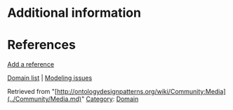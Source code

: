 #  Additional information


#  References


[Add a reference](index.php@title=Odp%253AAdd_reference&subject=../Community/Media.md "http://ontologydesignpatterns.org/wiki/index.php?title=Odp:Add_reference&subject=Community%3AMedia")


  




[Domain list](../Community/Domain.md "Community:Domain") | [Modeling issues](../Community/Main.md "Community:Main")


Retrieved from "[http://ontologydesignpatterns.org/wiki/Community:Media](../Community/Media.md)"
 [Category](http://ontologydesignpatterns.org/wiki/Special:Categories "Special:Categories"): [Domain](../Category/Domain.md "Category:Domain")